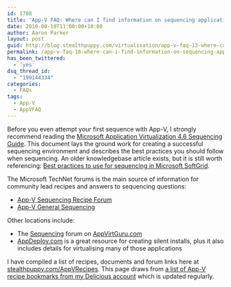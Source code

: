 ```yaml
---
id: 1708
title: 'App-V FAQ: Where can I find information on sequencing applications?'
date: 2010-08-10T11:00:00+10:00
author: Aaron Parker
layout: post
guid: http://blog.stealthpuppy.com/virtualisation/app-v-faq-13-where-can-i-find-information-on-sequencing-applications
permalink: /app-v-faq-16-where-can-i-find-information-on-sequencing-applications/
has_been_twittered:
  - 'yes'
dsq_thread_id:
  - "199144334"
categories:
  - FAQs
tags:
  - App-V
  - AppVFAQ
---
```

<img style="margin: 0px 10px 5px 0px; display: inline;" src="{{site.baseurl}}.com/media/2010/06/AppVFAQLogo.png" alt="" align="right" />

Before you even attempt your first sequence with App-V, I strongly recommend reading the [Microsoft Application Virtualization 4.6 Sequencing Guide](http://download.microsoft.com/download/F/7/8/F784A197-73BE-48FF-83DA-4102C05A6D44/App-46_Sequencing_Guide_Final.docx). This document lays the ground work for creating a successful sequencing environment and describes the best practices you should follow when sequencing. An older knowledgebase article exists, but it is still worth referencing: [Best practices to use for sequencing in Microsoft SoftGrid](http://support.microsoft.com/kb/932137/).

The Microsoft TechNet forums is the main source of information for community lead recipes and answers to sequencing questions:

  * [App-V Sequencing Recipe Forum](http://social.technet.microsoft.com/Forums/en-gb/prescriptiveguidance/threads)
  * [App-V General Sequencing](http://social.technet.microsoft.com/Forums/en-gb/appvgeneralsequencing/threads)

Other locations include:

  * The [Sequencing](http://www.appvirtguru.com/viewforum.php?f=9&sid=f90286f14b4a830b4b7b4855d4f476c6) forum on [AppVirtGuru.com](http://www.appvirtguru.com)
  * [AppDeploy.com](http://www.appdeploy.com/packages/) is a great resource for creating silent installs, plus it also includes details for virtualising many of those applications

I have compiled a list of recipes, documents and forum links here at [stealthpuppy.com/AppVRecipes]({{site.baseurl}}/appvrecipes). This page draws from [a list of App-V recipe bookmarks from my Delicious account](http://delicious.com/aaronparker/AppVRecipe) which is updated regularly.